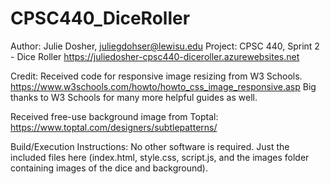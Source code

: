 # CPSC440_DiceRoller

Author: Julie Dosher, juliegdohser@lewisu.edu
Project: CPSC 440, Sprint 2 - Dice Roller
https://juliedosher-cpsc440-diceroller.azurewebsites.net


Credit:
Received code for responsive image resizing from W3 Schools.
https://www.w3schools.com/howto/howto_css_image_responsive.asp
Big thanks to W3 Schools for many more helpful guides as well. 

Received free-use background image from Toptal:
https://www.toptal.com/designers/subtlepatterns/
         
         
Build/Execution Instructions: No other software is required. Just the included files here (index.html, style.css, script.js, and the images folder containing images of the dice and background).